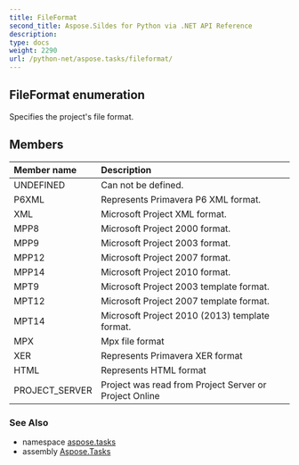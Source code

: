 ```yaml
---
title: FileFormat
second_title: Aspose.Sildes for Python via .NET API Reference
description: 
type: docs
weight: 2290
url: /python-net/aspose.tasks/fileformat/
---
```


## FileFormat enumeration

Specifies the project's file format.

## Members
| Member name | Description |
| :- | :- |
|UNDEFINED|Can not be defined.|
|P6XML|Represents Primavera P6 XML format.|
|XML|Microsoft Project XML format.|
|MPP8|Microsoft Project 2000 format.|
|MPP9|Microsoft Project 2003 format.|
|MPP12|Microsoft Project 2007 format.|
|MPP14|Microsoft Project 2010 format.|
|MPT9|Microsoft Project 2003 template format.|
|MPT12|Microsoft Project 2007 template format.|
|MPT14|Microsoft Project 2010 (2013) template format.|
|MPX|Mpx file format|
|XER|Represents Primavera XER format|
|HTML|Represents HTML format|
|PROJECT_SERVER|Project was read from Project Server or Project Online|

### See Also

* namespace [aspose.tasks](/tasks/python-net/aspose.tasks/)
* assembly [Aspose.Tasks](/tasks/python-net/)

